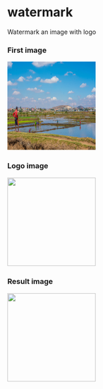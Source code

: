# watermark
Watermark an image with logo

<h3>First image </h3>
<img src="DSC_7938.jpg" style="width: 200px;height :200px">
<h3>Logo image </h3>
<img src="water_dark.jpg" style="width: 200px;height :200px">
<h3>Result image </h3>
<img src="image_resultante.jpg" style="width: 200px;height :200px">
